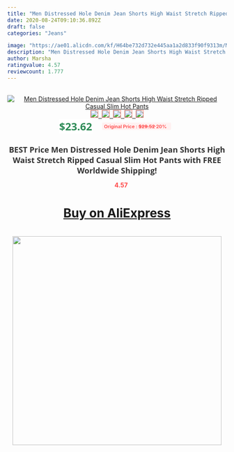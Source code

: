 ```yaml
---
title: "Men Distressed Hole Denim Jean Shorts High Waist Stretch Ripped Casual Slim Hot Pants"
date: 2020-08-24T09:10:36.892Z
draft: false
categories: "Jeans"

image: "https://ae01.alicdn.com/kf/H64be732d732e445aa1a2d833f90f9313m/Men-Distressed-Hole-Denim-Jean-Shorts-High-Waist-Stretch-Ripped-Casual-Slim-Hot-Pants.jpg"
description: "Men Distressed Hole Denim Jean Shorts High Waist Stretch Ripped Casual Slim Hot Pants"
author: Marsha
ratingvalue: 4.57
reviewcount: 1.777
---
```

<br>
<div style="text-align: center;">
<a href="https://s.click.aliexpress.com/e/_A3rlbP" target="_blank" rel="nofollow noopener noreferrer"><img alt="Men Distressed Hole Denim Jean Shorts High Waist Stretch Ripped Casual Slim Hot Pants" class="magnifier-image" src="https://ae01.alicdn.com/kf/H64be732d732e445aa1a2d833f90f9313m/Men-Distressed-Hole-Denim-Jean-Shorts-High-Waist-Stretch-Ripped-Casual-Slim-Hot-Pants.jpg_640x640.jpg">
<br>
<img style="border:1px solid salmon" src="https://ae01.alicdn.com/kf/H64be732d732e445aa1a2d833f90f9313m/Men-Distressed-Hole-Denim-Jean-Shorts-High-Waist-Stretch-Ripped-Casual-Slim-Hot-Pants.jpg_120x120.jpg">&nbsp;&nbsp;<img style="border:1px solid salmon" src="https://ae01.alicdn.com/kf/H6c6cb09ce69e4c8aae02c5beb3ecd6daA/Men-Distressed-Hole-Denim-Jean-Shorts-High-Waist-Stretch-Ripped-Casual-Slim-Hot-Pants.png_120x120.jpg">&nbsp;&nbsp;<img style="border:1px solid salmon" src="https://ae01.alicdn.com/kf/H64f3b7d3a52243ae8a6bdc884e0a343f0/Men-Distressed-Hole-Denim-Jean-Shorts-High-Waist-Stretch-Ripped-Casual-Slim-Hot-Pants.jpg_120x120.jpg">&nbsp;&nbsp;<img style="border:1px solid salmon" src="https://ae01.alicdn.com/kf/Ha560e7d232754b01a8fe83f922835803F/Men-Distressed-Hole-Denim-Jean-Shorts-High-Waist-Stretch-Ripped-Casual-Slim-Hot-Pants.jpg_120x120.jpg">&nbsp;&nbsp;<img style="border:1px solid salmon" src="https://ae01.alicdn.com/kf/H35d5273244854437bba1a6d6cf5763f8S/Men-Distressed-Hole-Denim-Jean-Shorts-High-Waist-Stretch-Ripped-Casual-Slim-Hot-Pants.jpg_120x120.jpg"></a></div><br0>
<div style="text-align: center;"><span style="background-color: white; border: 0px; box-sizing: border-box; color: seagreen; display: inline-block; font-family: &quot;open sans&quot; , &quot;arial&quot; , &quot;helvetica&quot; , sans-serif , &quot;heiti&quot;; font-size: 24px; font-stretch: inherit; font-weight: 700; line-height: inherit; margin: 0px 10px 0px 0px; padding: 0px; vertical-align: middle;">$23.62 </span>
<span style="background: rgb(255 , 241 , 241); border-radius: 3px; border: 0px; box-sizing: border-box; color: #ff4747; display: inline-block; font-family: inherit; font-size: 12px; font-stretch: inherit; font-style: inherit; font-variant: inherit; font-weight: 600; line-height: inherit; margin: 0px; padding: 2px 5px; transform: scale(0.9); vertical-align: middle;">Original Price : <b style="text-decoration: line-through;">$29.52 </b> 20%&nbsp;&nbsp;</span></div>
<h1 style="color: #333333; display: inline-block; font-family: &quot;open sans&quot; , &quot;arial&quot; , &quot;helvetica&quot; , sans-serif , &quot;heiti&quot;; font-size: 18px; font-stretch: inherit; font-weight: 700; text-align: center;">BEST Price Men Distressed Hole Denim Jean Shorts High Waist Stretch Ripped Casual Slim Hot Pants with FREE Worldwide Shipping!</h1>
<div style="color: #ff4747; text-align: center;">
<img src="https://4.bp.blogspot.com/-M0ZcTcb-5uY/XleCXlxnR4I/AAAAAAAAAEc/OrjgMkXV1oMQFaCRZj5HQwOCBcu3w1FegCPcBGAYYCw/s1600/star.png" style="height: 15px;">&nbsp;<b>4.57</b></div>
<div class="button_cont" align="center"><a class="buynow_a" href="https://s.click.aliexpress.com/e/_A3rlbP" target="_blank" rel="nofollow noopener noreferrer"><H1>Buy on AliExpress</H1></a></div><br>
<div class="separator" style="clear: both; text-align: center;">
<img src="https://lh3.googleusercontent.com/-pTy5HemUv9M/XlePHvY0dAI/AAAAAAAAAE4/0nX5iRUoIWY8eMW9Dpxeirr157OZliDIgCLcBGAsYHQ/s1600/badge.gif" width="480">
</div>
